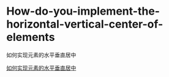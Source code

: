 # How-do-you-implement-the-horizontal-vertical-center-of-elements
如何实现元素的水平垂直居中

[如何实现元素的水平垂直居中](How-do-you-implement-the-horizontal-vertical-center-of-elements/如何实现元素的水平垂直居中.md "如何实现元素的水平垂直居中")
